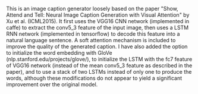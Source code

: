 This is an image caption generator loosely based on the paper "Show, Attend and Tell: Neural Image Caption Generation with Visual Attention" by Xu et al. (ICML2015). It first uses the VGG16 CNN network (implemented in caffe) to extract the conv5_3 feature of the input image, then uses a LSTM RNN network (implemented in tensorflow) to decode this feature into a natural language sentence. A soft attention mechanism is included to improve the quality of the generated caption. I have also added the option to initialize the word embedding with GloVe (nlp.stanford.edu/projects/glove/), to initialize the LSTM with the fc7 feature of VGG16 network (instead of the mean conv5_3 feature as described in the paper), and to use a stack of two LSTMs instead of only one to produce the words, although these modifications do not appear to yield a significant improvement over the original model.
